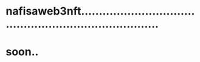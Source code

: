 # nafisaweb3nft...........................................................................
# soon..
